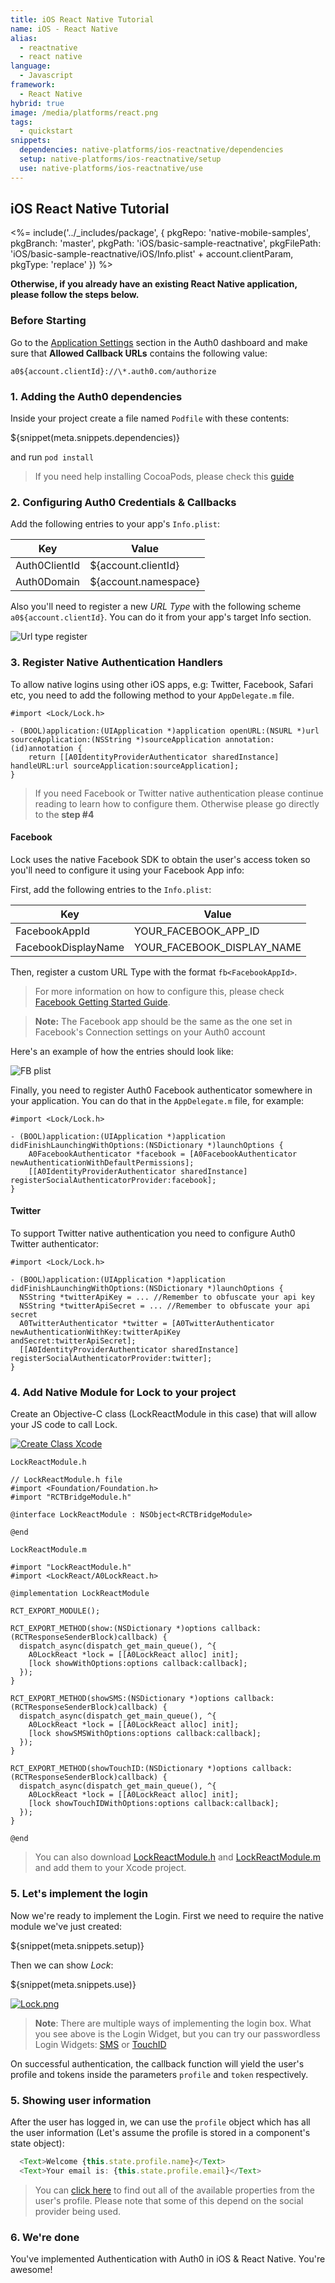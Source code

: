 ```yaml
---
title: iOS React Native Tutorial
name: iOS - React Native
alias:
  - reactnative
  - react native
language:
  - Javascript
framework:
  - React Native
hybrid: true
image: /media/platforms/react.png
tags:
  - quickstart
snippets:
  dependencies: native-platforms/ios-reactnative/dependencies
  setup: native-platforms/ios-reactnative/setup
  use: native-platforms/ios-reactnative/use
---
```


## iOS React Native Tutorial

<%= include('../_includes/package', {
  pkgRepo: 'native-mobile-samples',
  pkgBranch: 'master',
  pkgPath: 'iOS/basic-sample-reactnative',
  pkgFilePath: 'iOS/basic-sample-reactnative/iOS/Info.plist' + account.clientParam,
  pkgType: 'replace'
}) %>

**Otherwise, if you already have an existing React Native application, please follow the steps below.**

### Before Starting

<div class="setup-callback">
<p>Go to the <a href="${uiAppSettingsURL}">Application Settings</a> section in the Auth0 dashboard and make sure that <b>Allowed Callback URLs</b> contains the following value:</p>

<pre><code>a0${account.clientId}://\*.auth0.com/authorize</pre></code>
</div>

### 1. Adding the Auth0 dependencies

Inside your project create a file named `Podfile` with these contents:

${snippet(meta.snippets.dependencies)}

and run `pod install`

> If you need help installing CocoaPods, please check this [guide](http://guides.cocoapods.org/using/getting-started.html)

### 2. Configuring Auth0 Credentials & Callbacks

Add the following entries to your app's `Info.plist`:

<table class="table">
  <thead>
    <tr>
      <th>Key</th>
      <th>Value</th>
    </tr>
  </thead>
  <tr>
    <td>Auth0ClientId</td>
    <td>${account.clientId}</td>
  </tr>
  <tr>
    <td>Auth0Domain</td>
    <td>${account.namespace}</td>
  </tr>
</table>

Also you'll need to register a new _URL Type_ with the following scheme
`a0${account.clientId}`. You can do it from your app's target Info section.

![Url type register](https://cloudup.com/cwoiCwp7ZfA+)

### 3. Register Native Authentication Handlers

To allow native logins using other iOS apps, e.g: Twitter, Facebook, Safari etc, you need to add the following method to your `AppDelegate.m` file.

```objc
#import <Lock/Lock.h>

- (BOOL)application:(UIApplication *)application openURL:(NSURL *)url sourceApplication:(NSString *)sourceApplication annotation:(id)annotation {
    return [[A0IdentityProviderAuthenticator sharedInstance] handleURL:url sourceApplication:sourceApplication];
}
```

> If you need Facebook or Twitter native authentication please continue reading to learn how to configure them. Otherwise please go directly to the __step #4__

#### Facebook

Lock uses the native Facebook SDK to obtain the user's access token so you'll need to configure it using your Facebook App info:

First, add the following entries to the `Info.plist`:

<table class="table">
  <thead>
    <tr>
      <th>Key</th>
      <th>Value</th>
    </tr>
  </thead>
  <tr>
    <td>FacebookAppId</td>
    <td>YOUR_FACEBOOK_APP_ID</td>
  </tr>
  <tr>
    <td>FacebookDisplayName</td>
    <td>YOUR_FACEBOOK_DISPLAY_NAME</td>
  </tr>
</table>

Then, register a custom URL Type with the format `fb<FacebookAppId>`.

> For more information on how to configure this, please check [Facebook Getting Started Guide](https://developers.facebook.com/docs/ios/getting-started).

> **Note:** The Facebook app should be the same as the one set in Facebook's Connection settings on your Auth0 account

Here's an example of how the entries should look like:

![FB plist](https://cloudup.com/cYOWHbPp8K4+)

Finally, you need to register Auth0 Facebook authenticator somewhere in your application. You can do that in the `AppDelegate.m` file, for example:

```objc
#import <Lock/Lock.h>

- (BOOL)application:(UIApplication *)application didFinishLaunchingWithOptions:(NSDictionary *)launchOptions {
    A0FacebookAuthenticator *facebook = [A0FacebookAuthenticator newAuthenticationWithDefaultPermissions];
    [[A0IdentityProviderAuthenticator sharedInstance] registerSocialAuthenticatorProvider:facebook];
}
```

#### Twitter

To support Twitter native authentication you need to configure Auth0 Twitter authenticator:

```objc
#import <Lock/Lock.h>

- (BOOL)application:(UIApplication *)application didFinishLaunchingWithOptions:(NSDictionary *)launchOptions {
  NSString *twitterApiKey = ... //Remember to obfuscate your api key
  NSString *twitterApiSecret = ... //Remember to obfuscate your api secret
  A0TwitterAuthenticator *twitter = [A0TwitterAuthenticator newAuthenticationWithKey:twitterApiKey                                                                            andSecret:twitterApiSecret];
  [[A0IdentityProviderAuthenticator sharedInstance] registerSocialAuthenticatorProvider:twitter];
}
```

### 4. Add Native Module for Lock to your project

Create an Objective-C class (LockReactModule in this case) that will allow your JS code to call Lock.

[![Create Class Xcode](/media/articles/native-platforms/ios-reactnative/CreateNativeModuleClass.gif)](https://auth0.com)

`LockReactModule.h`

```objc
// LockReactModule.h file
#import <Foundation/Foundation.h>
#import "RCTBridgeModule.h"

@interface LockReactModule : NSObject<RCTBridgeModule>

@end
```

`LockReactModule.m`

```objc
#import "LockReactModule.h"
#import <LockReact/A0LockReact.h>

@implementation LockReactModule

RCT_EXPORT_MODULE();

RCT_EXPORT_METHOD(show:(NSDictionary *)options callback:(RCTResponseSenderBlock)callback) {
  dispatch_async(dispatch_get_main_queue(), ^{
    A0LockReact *lock = [[A0LockReact alloc] init];
    [lock showWithOptions:options callback:callback];
  });
}

RCT_EXPORT_METHOD(showSMS:(NSDictionary *)options callback:(RCTResponseSenderBlock)callback) {
  dispatch_async(dispatch_get_main_queue(), ^{
    A0LockReact *lock = [[A0LockReact alloc] init];
    [lock showSMSWithOptions:options callback:callback];
  });
}

RCT_EXPORT_METHOD(showTouchID:(NSDictionary *)options callback:(RCTResponseSenderBlock)callback) {
  dispatch_async(dispatch_get_main_queue(), ^{
    A0LockReact *lock = [[A0LockReact alloc] init];
    [lock showTouchIDWithOptions:options callback:callback];
  });
}

@end
```

> You can also download [LockReactModule.h](https://raw.githubusercontent.com/auth0/native-mobile-samples/master/iOS/basic-sample-reactnative/iOS/Modules/LockReactModule.h) and [LockReactModule.m](https://raw.githubusercontent.com/auth0/native-mobile-samples/master/iOS/basic-sample-reactnative/iOS/Modules/LockReactModule.m) and add them to your Xcode project.

### 5. Let's implement the login

Now we're ready to implement the Login. First we need to require the native module we've just created:

${snippet(meta.snippets.setup)}

Then we can show _Lock_:

${snippet(meta.snippets.use)}

[![Lock.png](/media/articles/native-platforms/ios-reactnative/Lock-Widget-Screenshot.png)](https://auth0.com)

> **Note**: There are multiple ways of implementing the login box. What you see above is the Login Widget, but you can try our passwordless Login Widgets: [SMS](https://github.com/auth0/Lock.ReactNative#sms) or [TouchID](https://github.com/auth0/Lock.ReactNative#touchid)

On successful authentication, the callback function will yield the user's profile and tokens inside the parameters `profile` and `token` respectively.

### 5. Showing user information

After the user has logged in, we can use the `profile` object which has all the user information (Let's assume the profile is stored in a component's state object):

```js
  <Text>Welcome {this.state.profile.name}</Text>
  <Text>Your email is: {this.state.profile.email}</Text>
```

> You can [click here](/user-profile) to find out all of the available properties from the user's profile. Please note that some of this depend on the social provider being used.

### 6. We're done

You've implemented Authentication with Auth0 in iOS & React Native. You're awesome!
